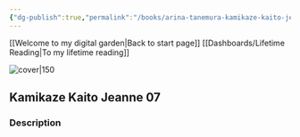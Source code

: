 ```yaml
---
{"dg-publish":true,"permalink":"/books/arina-tanemura-kamikaze-kaito-jeanne-07/","title":"\"Kamikaze Kaito Jeanne 07\"","tags":["Fantasy","manga"]}
---
```


[[Welcome to my digital garden\|Back to start page]]
[[Dashboards/Lifetime Reading\|To my lifetime reading]]

![cover|150](http://books.google.com/books/content?id=vl64PAAACAAJ&printsec=frontcover&img=1&zoom=1&source=gbs_api)

## Kamikaze Kaito Jeanne 07

### Description


```